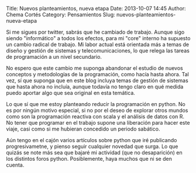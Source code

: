 Title: Nuevos planteamientos, nueva etapa
Date: 2013-10-07 14:45
Author: Chema Cortés
Category: Pensamientos
Slug: nuevos-planteamientos-nueva-etapa

Si me sigues por twitter, sabrás que he cambiado de trabajo. Aunque sigo
siendo "informático" a todos los efectos, para mi "core" interno ha
supuesto un cambio radical de trabajo. Mi labor actual está orientada
más a temas de diseño y gestión de sistemas y telecomunicaciones, lo que
relega las tareas de programación a un nivel secundario.

No espero que este cambio me suponga abandonar el estudio de nuevos
conceptos y metodologías de la programación, como hacía hasta ahora. Tal
vez, sí que suponga que en este blog incluya temas de gestión de
sistemas que hasta ahora no incluía, aunque todavía no tengo claro en
qué medida puedo aportar algo que sea original en esta temática.

Lo que sí que me estoy planteando reducir la programación en python. No
es por ningún motivo especial, si no por el deseo de explorar otros
mundos como son la programación reactiva con scala y el análisis de
datos con R. No tener que programar en el trabajo supone una liberación
para hacer este viaje, casi como si me hubieran concedido un periodo
sabático.

Aún tengo en el cajón varios artículos sobre python que iré publicando
progresivametne, y pienso seguir cualquier novedad que surga. Lo que
quizás se note más sea que bajaré mi actividad (que no desaparición) en
los distintos foros python. Posiblemente, haya muchos que ni se den
cuenta.

